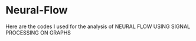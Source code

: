 # Neural-Flow
Here are the codes I used for the analysis of NEURAL FLOW USING SIGNAL PROCESSING ON GRAPHS
